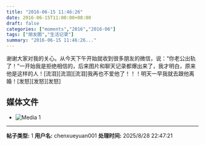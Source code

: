 ```yaml
---
title: "2016-06-15 11:46:26"
date: 2016-06-15T11:00:00+08:00
draft: false
categories: ["moments","2016","2016-06"]
tags: ["朋友圈","生活记录"]
summary: "2016-06-15 11:46:26..."
---
```


谢谢大家对我的关心。从今天下午开始就收到很多朋友的微信，说：“你老公出轨了！”一开始我是拒绝相信的，后来图片和聊天记录都爆出来了，我才明白，原来他是这样的人！[流泪][流泪][流泪]我再也不爱他了！！！明天一早我就去跟他离婚！[发怒][发怒][发怒]

## 媒体文件

- ![Media 1](/Moments/photos/2016-06-15/201606151146260.jpg)

---

**帖子类型:** 1
**用户名:** chenxueyuan001
**处理时间:** 2025/8/28 22:47:21